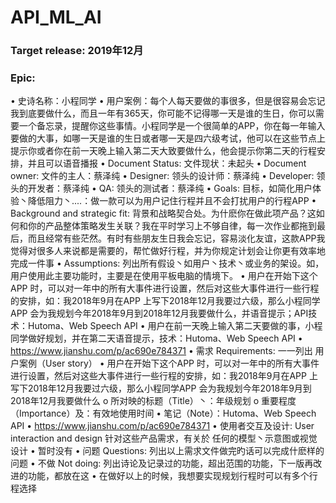 # API_ML_AI
### Target release: 2019年12月
### Epic: 
•	史诗名称：小程同学
•	用户案例：每个人每天要做的事很多，但是很容易会忘记我到底要做什么，而且一年有365天，你可能不记得哪一天是谁的生日，你可以需要一个备忘录，提醒你这些事情。小程同学是一个很简单的APP，你在每一年输入要做的大事，如哪一天是谁的生日或者哪一天是四六级考试，他可以在这些节点上提示你或者你在前一天晚上输入第二天大致要做什么，他会提示你第二天的行程安排，并且可以语音播报
•	Document Status: 文件现状：未起头
•	Document owner: 文件的主人：蔡泽纯
•	Designer: 领头的设计师：蔡泽纯
•	Developer: 领头的开发者：蔡泽纯
•	QA: 领头的测试者：蔡泽纯
•	Goals: 目标，如简化用户体验丶降低阻力丶....：做一款可以为用户记住行程并且不会打扰用户的行程APP
•	Background and strategic fit: 背景和战略契合处。为什麽你在做此项产品？这如何和你的产品整体策略发生关联？我在平时学习上不够自律，每一次作业都拖到最后，而且经常有些茫然。有时有些朋友生日我会忘记，容易淡化友谊，这款APP我觉得对很多人来说都是需要的，帮忙做好行程，并为你规定计划会让你更有效率地完成一件事
•	Assumptions: 列出所有假设丶如用户丶技术丶或业务的架设。如，用户使用此主要功能时，主要是在使用平板电脑的情境下。
•	用户在开始下这个APP 时，可以对一年中的所有大事件进行设置，然后对这些大事件进行一些行程的安排，如：我2018年9月在APP 上写下2018年12月我要过六级，那么小程同学APP 会为我规划今年2018年9月到2018年12月我要做什么，并语音提示；API技术：Hutoma、Web Speech API
•	用户在前一天晚上输入第二天要做的事，小程同学做好规划，并在第二天语音提示，技术：Hutoma、Web Speech API
•	https://www.jianshu.com/p/ac690e784371
•	需求 Requirements: 一一列出 用户案例（User story）
•	用户在开始下这个APP 时，可以对一年中的所有大事件进行设置，然后对这些大事件进行一些行程的安排，如：我2018年9月在APP 上写下2018年12月我要过六级，那么小程同学APP 会为我规划今年2018年9月到2018年12月我要做什么
o	所对映的标题（Title）丶：年级规划
o	重要程度（Importance）及：有效地使用时间
•	笔记（Note）：Hutoma、Web Speech API
•	https://www.jianshu.com/p/ac690e784371
•	使用者交互及设计: User interaction and design 针对这些产品需求，有关於 任何的模型丶示意图或视觉设计
•	暂时没有
•	问题 Questions: 列出以上需求文件做完旳话可以完成什麽样的问题
•	不做 Not doing: 列出诗论及记录过的功能，超出范围的功能，下一版再改进的功能，都放在这
•	在做好以上的时候，我想要实现规划行程时可以有多个行程选择
